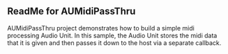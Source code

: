 ReadMe for AUMidiPassThru
-----------------------------

AUMidiPassThru project demonstrates how to build a simple midi processing Audio Unit.
In this sample, the Audio Unit stores the midi data that it is given and then passes it down to the host via a separate callback.